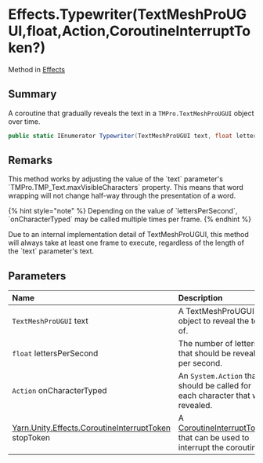 # Effects.Typewriter(TextMeshProUGUI,float,Action,CoroutineInterruptToken?)

Method in [Effects](/docs/api/csharp/yarn.unity.effects.md)

## Summary


A coroutine that gradually reveals the text in a  `TMPro.TextMeshProUGUI`  object over time.


```csharp
public static IEnumerator Typewriter(TextMeshProUGUI text, float lettersPerSecond, Action onCharacterTyped, CoroutineInterruptToken? stopToken = null)
```

## Remarks

<p>This method works by adjusting the value of the `text` parameter's `TMPro.TMP_Text.maxVisibleCharacters` property. This means that
word wrapping will not change half-way through the presentation of a
word.</p> <p>
{% hint style="note" %}
Depending on the value of `lettersPerSecond`, `onCharacterTyped` may
be called multiple times per frame.
{% endhint %}
</p> <p>Due to an internal implementation detail of TextMeshProUGUI,
this method will always take at least one frame to execute,
regardless of the length of the `text` parameter's
text.</p>

## Parameters

|Name|Description|
|:---|:---|
|`TextMeshProUGUI` text|A TextMeshProUGUI object to reveal the text of.|
|`float` lettersPerSecond|The number of letters that should be revealed per second.|
|`Action` onCharacterTyped|An  `System.Action`  that should be called for each character that was revealed.|
|[Yarn.Unity.Effects.CoroutineInterruptToken](/docs/api/csharp/yarn.unity.effects.coroutineinterrupttoken.md) stopToken|A  [CoroutineInterruptToken](yarn.unity.effects.coroutineinterrupttoken.md)  that can be used to interrupt the coroutine.|

